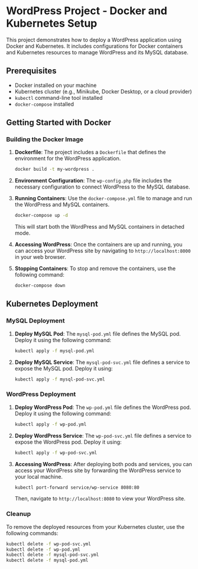 # WordPress Project - Docker and Kubernetes Setup

This project demonstrates how to deploy a WordPress application using Docker and Kubernetes. It includes configurations for Docker containers and Kubernetes resources to manage WordPress and its MySQL database.

## Prerequisites

- Docker installed on your machine
- Kubernetes cluster (e.g., Minikube, Docker Desktop, or a cloud provider)
- `kubectl` command-line tool installed
- `docker-compose` installed

## Getting Started with Docker

### Building the Docker Image

1. **Dockerfile**: The project includes a `Dockerfile` that defines the environment for the WordPress application.

    ```bash
    docker build -t my-wordpress .
    ```

2. **Environment Configuration**: The `wp-config.php` file includes the necessary configuration to connect WordPress to the MySQL database.

3. **Running Containers**: Use the `docker-compose.yml` file to manage and run the WordPress and MySQL containers.

    ```bash
    docker-compose up -d
    ```

    This will start both the WordPress and MySQL containers in detached mode.

4. **Accessing WordPress**: Once the containers are up and running, you can access your WordPress site by navigating to `http://localhost:8000` in your web browser.

5. **Stopping Containers**: To stop and remove the containers, use the following command:

    ```bash
    docker-compose down
    ```

## Kubernetes Deployment

### MySQL Deployment

1. **Deploy MySQL Pod**: The `mysql-pod.yml` file defines the MySQL pod. Deploy it using the following command:

    ```bash
    kubectl apply -f mysql-pod.yml
    ```

2. **Deploy MySQL Service**: The `mysql-pod-svc.yml` file defines a service to expose the MySQL pod. Deploy it using:

    ```bash
    kubectl apply -f mysql-pod-svc.yml
    ```

### WordPress Deployment

1. **Deploy WordPress Pod**: The `wp-pod.yml` file defines the WordPress pod. Deploy it using the following command:

    ```bash
    kubectl apply -f wp-pod.yml
    ```

2. **Deploy WordPress Service**: The `wp-pod-svc.yml` file defines a service to expose the WordPress pod. Deploy it using:

    ```bash
    kubectl apply -f wp-pod-svc.yml
    ```

3. **Accessing WordPress**: After deploying both pods and services, you can access your WordPress site by forwarding the WordPress service to your local machine.

    ```bash
    kubectl port-forward service/wp-service 8080:80
    ```

    Then, navigate to `http://localhost:8080` to view your WordPress site.

### Cleanup

To remove the deployed resources from your Kubernetes cluster, use the following commands:

```bash
kubectl delete -f wp-pod-svc.yml
kubectl delete -f wp-pod.yml
kubectl delete -f mysql-pod-svc.yml
kubectl delete -f mysql-pod.yml

